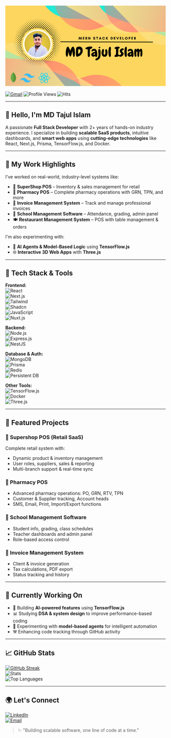 ![logo](https://github.com/mdtajulislammt/mdtajulislammt/blob/main/Add%20a%20heading%20(1).png)

[![Gmail](https://img.shields.io/badge/%20-Send%20Mail-black?color=14171A&labelColor=ef5350&logo=gmail&logoColor=ffffff)](mailto:mdtajulislam50599@gmail.com)
![Profile Views](https://komarev.com/ghpvc/?username=mdtajulislammt)
![Hits](https://hits.seeyoufarm.com/api/count/incr/badge.svg?url=https://github.com/mdtajulislammt/mdtajulislammt)

---

## 👋 Hello, I'm MD Tajul Islam

A passionate **Full Stack Developer** with 2+ years of hands-on industry experience. I specialize in building **scalable SaaS products**, intuitive dashboards, and **smart web apps** using **cutting-edge technologies** like React, Next.js, Prisma, TensorFlow.js, and Docker.

---

## 💼 My Work Highlights

I've worked on real-world, industry-level systems like:

- 🛒 **SuperShop POS** – Inventory & sales management for retail
- 💊 **Pharmacy POS** – Complete pharmacy operations with GRN, TPN, and more
- 📄 **Invoice Management System** – Track and manage professional invoices
- 🏫 **School Management Software** – Attendance, grading, admin panel
- 🍽 **Restaurant Management System** – POS with table management & orders

I'm also experimenting with:
- 🧠 **AI Agents & Model-Based Logic** using **TensorFlow.js**
- 🌐 **Interactive 3D Web Apps** with **Three.js**

---

## 🧰 Tech Stack & Tools

**Frontend:**  
![React](https://img.shields.io/badge/-React-61DAFB?logo=react&logoColor=black)  
![Next.js](https://img.shields.io/badge/-Next.js-000000?logo=next.js)  
![Tailwind](https://img.shields.io/badge/-Tailwind_CSS-38B2AC?logo=tailwind-css)  
![Shadcn](https://img.shields.io/badge/-Shadcn_UI-0EA5E9?logo=react)  
![JavaScript](https://img.shields.io/badge/-JavaScript-F7DF1E?logo=javascript&logoColor=black)  
![Nuxt.js](https://img.shields.io/badge/-Nuxt.js-00DC82?logo=nuxt.js)

**Backend:**  
![Node.js](https://img.shields.io/badge/-Node.js-339933?logo=node.js&logoColor=white)  
![Express.js](https://img.shields.io/badge/-Express.js-000000?logo=express&logoColor=white)  
![NestJS](https://img.shields.io/badge/-NestJS-E0234E?logo=nestjs&logoColor=white)

**Database & Auth:**  
![MongoDB](https://img.shields.io/badge/-MongoDB-47A248?logo=mongodb)  
![Prisma](https://img.shields.io/badge/-Prisma-2D3748?logo=prisma)  
![Redis](https://img.shields.io/badge/-Redis-DC382D?logo=redis)  
![Persistent DB](https://img.shields.io/badge/-Persistent_DB-blue)

**Other Tools:**  
![TensorFlow.js](https://img.shields.io/badge/-TensorFlow.js-FF6F00?logo=tensorflow)  
![Docker](https://img.shields.io/badge/-Docker-2496ED?logo=docker)  
![Three.js](https://img.shields.io/badge/-Three.js-000000?logo=three.js)

---

## 📌 Featured Projects

### 🔹 Supershop POS (Retail SaaS)
Complete retail system with:
- Dynamic product & inventory management
- User roles, suppliers, sales & reporting
- Multi-branch support & real-time sync

### 🔹 Pharmacy POS
- Advanced pharmacy operations: PO, GRN, RTV, TPN
- Customer & Supplier tracking, Account heads
- SMS, Email, Print, Import/Export functions

### 🔹 School Management Software
- Student info, grading, class schedules
- Teacher dashboards and admin panel
- Role-based access control

### 🔹 Invoice Management System
- Client & invoice generation
- Tax calculations, PDF export
- Status tracking and history

---

## 🔭 Currently Working On

- 🤖 Building **AI-powered features** using **TensorFlow.js**
- 📊 Studying **DSA & system design** to improve performance-based coding
- 🧠 Experimenting with **model-based agents** for intelligent automation
- ⚒️ Enhancing code tracking through GitHub activity

---

## 📈 GitHub Stats

[![GitHub Streak](https://streak-stats.demolab.com/?user=mdtajulislammt&theme=merko)](https://git.io/streak-stats)  
![Stats](https://github-readme-stats.vercel.app/api?username=mdtajulislammt&theme=merko&show_icons=true&hide_border=true&count_private=true)  
![Top Languages](https://github-readme-stats.vercel.app/api/top-langs/?username=mdtajulislammt&theme=merko&layout=compact)

---

## 🌍 Let's Connect

[![LinkedIn](https://img.shields.io/badge/LinkedIn-Connect-blue?logo=linkedin)](https://www.linkedin.com/in/mdtajulislammt/)  
[![Email](https://img.shields.io/badge/Gmail-Contact-red?logo=gmail)](mailto:mdtajulislam50599@gmail.com)

> ✨ "Building scalable software, one line of code at a time."

